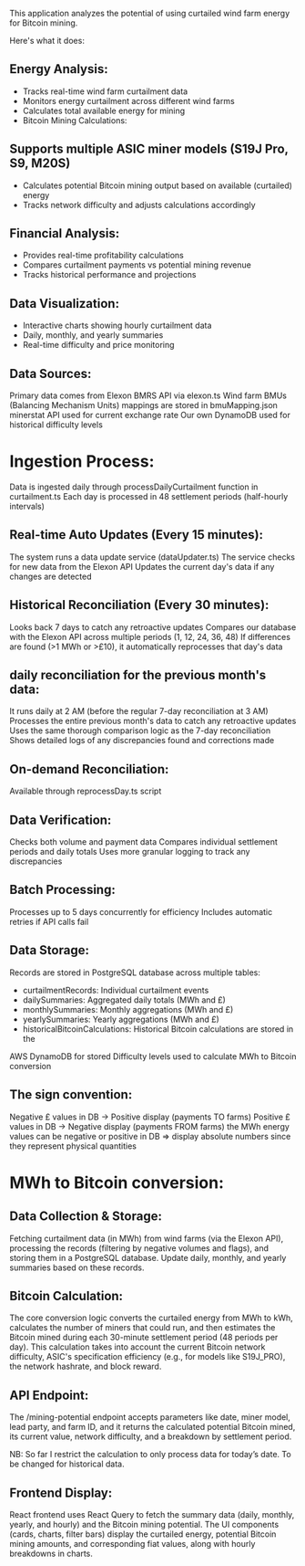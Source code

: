 This application analyzes the potential of using curtailed wind farm energy for Bitcoin mining. 

Here's what it does:

## Energy Analysis:
- Tracks real-time wind farm curtailment data
- Monitors energy curtailment across different wind farms
- Calculates total available energy for mining
- Bitcoin Mining Calculations:

## Supports multiple ASIC miner models (S19J Pro, S9, M20S)
- Calculates potential Bitcoin mining output based on available (curtailed) energy
- Tracks network difficulty and adjusts calculations accordingly

## Financial Analysis:
- Provides real-time profitability calculations
- Compares curtailment payments vs potential mining revenue
- Tracks historical performance and projections

## Data Visualization:
- Interactive charts showing hourly curtailment data
- Daily, monthly, and yearly summaries
- Real-time difficulty and price monitoring

## Data Sources:
Primary data comes from Elexon BMRS API via elexon.ts
Wind farm BMUs (Balancing Mechanism Units) mappings are stored in bmuMapping.json
minerstat API used for current exchange rate
Our own DynamoDB used for historical difficulty levels 

# Ingestion Process:
Data is ingested daily through processDailyCurtailment function in curtailment.ts
Each day is processed in 48 settlement periods (half-hourly intervals)

## Real-time Auto Updates (Every 15 minutes):
The system runs a data update service (dataUpdater.ts)
The service checks for new data from the Elexon API
Updates the current day's data if any changes are detected

## Historical Reconciliation (Every 30 minutes):
Looks back 7 days to catch any retroactive updates
Compares our database with the Elexon API across multiple periods (1, 12, 24, 36, 48)
If differences are found (>1 MWh or >£10), it automatically reprocesses that day's data

## daily reconciliation for the previous month's data:
It runs daily at 2 AM (before the regular 7-day reconciliation at 3 AM)
Processes the entire previous month's data to catch any retroactive updates
Uses the same thorough comparison logic as the 7-day reconciliation
Shows detailed logs of any discrepancies found and corrections made

## On-demand Reconciliation: 
Available through reprocessDay.ts script

## Data Verification:
Checks both volume and payment data
Compares individual settlement periods and daily totals
Uses more granular logging to track any discrepancies

## Batch Processing:
Processes up to 5 days concurrently for efficiency
Includes automatic retries if API calls fail

## Data Storage:
Records are stored in PostgreSQL database across multiple tables:
- curtailmentRecords: Individual curtailment events
- dailySummaries: Aggregated daily totals (MWh and £)
- monthlySummaries: Monthly aggregations (MWh and £)
- yearlySummaries: Yearly aggregations (MWh and £)
- historicalBitcoinCalculations: Historical Bitcoin calculations are stored in the 


AWS DynamoDB for stored Difficulty levels used to calculate MWh to Bitcoin conversion

## The sign convention:
Negative £ values in DB → Positive display (payments TO farms)
Positive £ values in DB → Negative display (payments FROM farms)
the MWh energy values can be negative or positive in DB => display absolute numbers since they represent physical quantities

# MWh to Bitcoin conversion:
## Data Collection & Storage:
Fetching curtailment data (in MWh) from wind farms (via the Elexon API), processing the records (filtering by negative volumes and flags), and storing them in a PostgreSQL database.
Update daily, monthly, and yearly summaries based on these records.

## Bitcoin Calculation:
The core conversion logic converts the curtailed energy from MWh to kWh, calculates the number of miners that could run, and then estimates the Bitcoin mined during each 30-minute settlement period (48 periods per day).
This calculation takes into account the current Bitcoin network difficulty, ASIC's specification efficiency (e.g., for models like S19J_PRO), the network hashrate, and block reward.

## API Endpoint:
The /mining-potential endpoint accepts parameters like date, miner model, lead party, and farm ID, and it returns the calculated potential Bitcoin mined, its current value, network difficulty, and a breakdown by settlement period.

NB: So far I restrict the calculation to only process data for today’s date. To be changed for historical data.

## Frontend Display:
React frontend uses React Query to fetch the summary data (daily, monthly, yearly, and hourly) and the Bitcoin mining potential.
The UI components (cards, charts, filter bars) display the curtailed energy, potential Bitcoin mining amounts, and corresponding fiat values, along with hourly breakdowns in charts.
